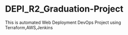 # DEPI_R2_Graduation-Project
This is automated Web Deployment DevOps Project using Terraform,AWS,Jenkins 
